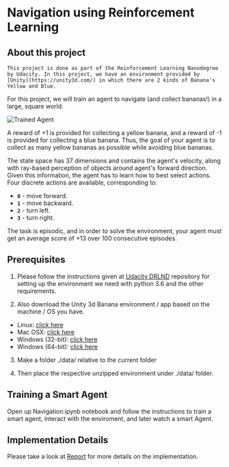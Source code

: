 # Navigation using Reinforcement Learning 

[//]: # (Image References)

[image1]: https://user-images.githubusercontent.com/10624937/42135619-d90f2f28-7d12-11e8-8823-82b970a54d7e.gif "Trained Agent"


## About this project
    
    This project is done as part of the Reinforcement Learning Nanodegree by Udacity. In this project, we have an environment provided by [Unity](https://unity3d.com/) in which there are 2 kinds of Banana's Yellow and Blue. 
    
For this project, we will train an agent to navigate (and collect bananas!) in a large, square world.  

![Trained Agent][image1]

A reward of +1 is provided for collecting a yellow banana, and a reward of -1 is provided for collecting a blue banana.  Thus, the goal of your agent is to collect as many yellow bananas as possible while avoiding blue bananas.  

The state space has 37 dimensions and contains the agent's velocity, along with ray-based perception of objects around agent's forward direction.  Given this information, the agent has to learn how to best select actions.  Four discrete actions are available, corresponding to:
- **`0`** - move forward.
- **`1`** - move backward.
- **`2`** - turn left.
- **`3`** - turn right.

The task is episodic, and in order to solve the environment, your agent must get an average score of +13 over 100 consecutive episodes.
    
    
## Prerequisites

1. Please follow the instructions given at [Udacity DRLND](https://github.com/udacity/deep-reinforcement-learning/#dependencies) repository for setting up the environment we need with python 3.6 and the other requirements. 

2. Also download the Unity 3d Banana environment / app based on the machine / OS you have.
- Linux: [click here](https://s3-us-west-1.amazonaws.com/udacity-drlnd/P1/Banana/VisualBanana_Linux.zip)
- Mac OSX: [click here](https://s3-us-west-1.amazonaws.com/udacity-drlnd/P1/Banana/VisualBanana.app.zip)
- Windows (32-bit): [click here](https://s3-us-west-1.amazonaws.com/udacity-drlnd/P1/Banana/VisualBanana_Windows_x86.zip)
- Windows (64-bit): [click here](https://s3-us-west-1.amazonaws.com/udacity-drlnd/P1/Banana/VisualBanana_Windows_x86_64.zip)

3. Make a folder ./data/ relative to the current folder 

4. Then place the respective unzipped environment under ./data/ folder.

## Training a Smart Agent

Open up Navigation.ipynb notebook and follow the instructions to train a smart agent, interact with the enviroment, and later watch a smart Agent.

## Implementation Details

Please take a look at [Report](./Report.md) for more details on the implementation.

    